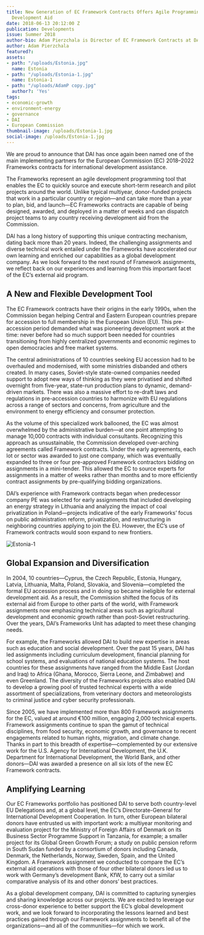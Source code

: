 ```yaml
---
title: New Generation of EC Framework Contracts Offers Agile Programming for European
  Development Aid
date: 2018-06-13 20:12:00 Z
publication: Developments
issue: Summer 2018
author-bio: Adam Pierzchala is Director of EC Framework Contracts at DAI.
author: Adam Pierzchala
featured?: 
assets:
- path: "/uploads/Estonia.jpg"
  name: Estonia
- path: "/uploads/Estonia-1.jpg"
  name: Estonia-1
- path: "/uploads/AdamP copy.jpg"
  author?: 'Yes'
tags:
- economic-growth
- environment-energy
- governance
- DAI
- European Commission
thumbnail-image: /uploads/Estonia-1.jpg
social-image: /uploads/Estonia-1.jpg
---
```


We are proud to announce that DAI has once again been named one of the main implementing partners for the European Commission (EC) 2018–2022 Frameworks contracts for international development assistance. 

The Frameworks represent an agile development programming tool that enables the EC to quickly source and execute short-term research and pilot projects around the world. Unlike typical multiyear, donor-funded projects that work in a particular country or region—and can take more than a year to plan, bid, and launch—EC Frameworks contracts are capable of being designed, awarded, and deployed in a matter of weeks and can dispatch project teams to any country receiving development aid from the Commission. 






DAI has a long history of supporting this unique contracting mechanism, dating back more than 20 years. Indeed, the challenging assignments and diverse technical work entailed under the Frameworks have accelerated our own learning and enriched our capabilities as a global development company. As we look forward to the next round of Framework assignments, we reflect back on our experiences and learning from this important facet of the EC’s external aid program. 

## A New and Flexible Development Tool

The EC Framework contracts have their origins in the early 1990s, when the Commission began helping Central and Eastern European countries prepare for accession to full membership in the European Union (EU). This pre-accession period demanded what was pioneering development work at the time: never before had so much support been needed for countries transitioning from highly centralized governments and economic regimes to open democracies and free market systems.

The central administrations of 10 countries seeking EU accession had to be overhauled and modernised, with some ministries disbanded and others created. In many cases, Soviet-style state-owned companies needed support to adopt new ways of thinking as they were privatised and shifted overnight from five-year, state-run production plans to dynamic, demand-driven markets. There was also a massive effort to re-draft laws and regulations in pre-accession countries to harmonize with EU regulations across a range of sectors and concerns, from agriculture and the environment to energy efficiency and consumer protection.

As the volume of this specialized work ballooned, the EC was almost overwhelmed by the administrative burden—at one point attempting to manage 10,000 contracts with individual consultants. Recognizing this approach as unsustainable, the Commission developed over-arching agreements called Framework contracts. Under the early agreements, each lot or sector was awarded to just one company, which was eventually expanded to three or four pre-approved Framework contractors bidding on assignments in a mini-tender. This allowed the EC to source experts for assignments in a matter of weeks rather than months and to more efficiently contract assignments by pre-qualifying bidding organizations.

DAI’s experience with Framework contracts began when predecessor company PE was selected for early assignments that included developing an energy strategy in Lithuania and analyzing the impact of coal privatization in Poland—projects indicative of the early Frameworks’ focus on public administration reform, privatization, and restructuring in neighboring countries applying to join the EU. However, the EC’s use of Framework contracts would soon expand to new frontiers.

![Estonia-1](/uploads/Estonia-1.jpg "Tallinn, the capital of Estonia, which was one of the countries targeted by early EC Framework assignments focusing on decentralisation and democracy.")

## Global Expansion and Diversification

In 2004, 10 countries—Cyprus, the Czech Republic, Estonia, Hungary, Latvia, Lithuania, Malta, Poland, Slovakia, and Slovenia—completed the formal EU accession process and in doing so became ineligible for external development aid. As a result, the Commission shifted the focus of its external aid from Europe to other parts of the world, with Framework assignments now emphasizing technical areas such as agricultural development and economic growth rather than post-Soviet restructuring. Over the years, DAI’s Frameworks Unit has adapted to meet these changing needs.

For example, the Frameworks allowed DAI to build new expertise in areas such as education and social development. Over the past 15 years, DAI has led assignments including curriculum development, financial planning for school systems, and evaluations of national education systems. The host countries for these assignments have ranged from the Middle East (Jordan and Iraq) to Africa (Ghana, Morocco, Sierra Leone, and Zimbabwe) and even Greenland. The diversity of the Frameworks projects also enabled DAI to develop a growing pool of trusted technical experts with a wide assortment of specializations, from veterinary doctors and meteorologists to criminal justice and cyber security professionals.   

Since 2005, we have implemented more than 800 Framework assignments for the EC, valued at around €100 million, engaging 2,000 technical experts. Framework assignments continue to span the gamut of technical disciplines, from food security, economic growth, and governance to recent engagements related to human rights, migration, and climate change. Thanks in part to this breadth of expertise—complemented by our extensive work for the U.S. Agency for International Development, the U.K. Department for International Development, the World Bank, and other donors—DAI was awarded a presence on all six lots of the new EC Framework contracts. 

<script id="infogram_0_86feb80e-d767-484d-82a9-01774d1c755a" title="EC Frameworks" src="https://e.infogram.com/js/dist/embed.js?tyb" type="text/javascript"></script>

## Amplifying Learning

Our EC Frameworks portfolio has positioned DAI to serve both country-level EU Delegations and, at a  global level, the EC’s Directorate-General for International Development Cooperation. In turn, other European bilateral donors have entrusted us with important work: a multiyear monitoring and evaluation project for the Ministry of Foreign Affairs of Denmark on its Business Sector Programme Support in Tanzania, for example; a smaller project for its Global Green Growth Forum; a study on public pension reform in South Sudan funded by a consortium of donors including Canada, Denmark, the Netherlands, Norway, Sweden, Spain, and the United Kingdom. A Framework assignment we conducted to compare the EC’s external aid operations with those of four other bilateral donors led us to work with Germany’s development Bank, KfW, to carry out a similar comparative analysis of its and other donors’ best practices. 

As a global development company, DAI is committed to capturing synergies and sharing knowledge across our projects. We are excited to leverage our cross-donor experience to better support the EC’s global development work, and we look forward to incorporating the lessons learned and best practices gained through our Framework assignments to benefit all of the organizations—and all of the communities—for which we work.
